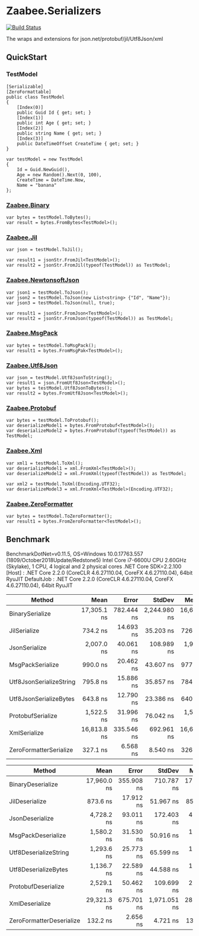 # Zaabee.Serializers

[![Build Status](https://dev.azure.com/Zaabee/Zaabee/_apis/build/status/Mutuduxf.Zaabee.Serializers?branchName=master)](https://dev.azure.com/Zaabee/Zaabee/_build/latest?definitionId=1&branchName=master)

The wraps and extensions for json.net/protobuf/jil/Utf8Json/xml

## QuickStart

### TestModel

```CSharp
[Serializable]
[ZeroFormattable]
public class TestModel
{
    [Index(0)]
    public Guid Id { get; set; }
    [Index(1)]
    public int Age { get; set; }
    [Index(2)]
    public string Name { get; set; }
    [Index(3)]
    public DateTimeOffset CreateTime { get; set; }
}
```

```CSharp
var testModel = new TestModel
{
    Id = Guid.NewGuid(),
    Age = new Random().Next(0, 100),
    CreateTime = DateTime.Now,
    Name = "banana"
};
```

### [Zaabee.Binary](https://github.com/Mutuduxf/Zaabee.Serializers/tree/master/Zaabee.Binary)

```CSharp
var bytes = testModel.ToBytes();
var result = bytes.FromBytes<TestModel>();
```

### [Zaabee.Jil](https://github.com/Mutuduxf/Zaabee.Serializers/tree/master/Zaabee.Jil)

```CSharp
var json = testModel.ToJil();

var result1 = jsonStr.FromJil<TestModel>();
var result2 = jsonStr.FromJil(typeof(TestModel)) as TestModel;
```

### [Zaabee.NewtonsoftJson](https://github.com/Mutuduxf/Zaabee.Serializers/tree/master/Zaabee.NewtonsoftJson)

```CSharp
var json1 = testModel.ToJson();
var json2 = testModel.ToJson(new List<string> {"Id", "Name"});
var json3 = testModel.ToJson(null, true);

var result1 = jsonStr.FromJson<TestModel>();
var result2 = jsonStr.FromJson(typeof(TestModel)) as TestModel;
```

### [Zaabee.MsgPack](https://github.com/Mutuduxf/Zaabee.Serializers/tree/master/Zaabee.MsgPack)

```CSharp
var bytes = testModel.ToMsgPack();
var result1 = bytes.FromMsgPak<TestModel>();
```

### [Zaabee.Utf8Json](https://github.com/Mutuduxf/Zaabee.Serializers/tree/master/Zaabee.Utf8Json)

```CSharp
var json = testModel.Utf8JsonToString();
var result1 = json.FromUtf8Json<TestModel>();
var bytes = testModel.Utf8JsonToBytes();
var result2 = bytes.FromUtf8Json<TestModel>();
```

### [Zaabee.Protobuf](https://github.com/Mutuduxf/Zaabee.Serializers/tree/master/Zaabee.Protobuf)

```CSharp
var bytes = testModel.ToProtobuf();
var deserializeModel1 = bytes.FromProtobuf<TestModel>();
var deserializeModel2 = bytes.FromProtobuf(typeof(TestModel)) as TestModel;
```

### [Zaabee.Xml](https://github.com/Mutuduxf/Zaabee.Serializers/tree/master/Zaabee.Xml)

```CSharp
var xml1 = testModel.ToXml();
var deserializeModel1 = xml.FromXml<TestModel>();
var deserializeModel2 = xml.FromXml(typeof(TestModel)) as TestModel;

var xml2 = testModel.ToXml(Encoding.UTF32);
var deserializeModel3 = xml.FromXml<TestModel>(Encoding.UTF32);
```

### [Zaabee.ZeroFormatter](https://github.com/Mutuduxf/Zaabee.Serializers/tree/master/Zaabee.ZeroFormatter)

```CSharp
var bytes = testModel.ToZeroFormatter();
var result1 = bytes.FromZeroFormatter<TestModel>();
```

## Benchmark

BenchmarkDotNet=v0.11.5, OS=Windows 10.0.17763.557 (1809/October2018Update/Redstone5)
Intel Core i7-6600U CPU 2.60GHz (Skylake), 1 CPU, 4 logical and 2 physical cores
.NET Core SDK=2.2.100
  [Host]     : .NET Core 2.2.0 (CoreCLR 4.6.27110.04, CoreFX 4.6.27110.04), 64bit RyuJIT
  DefaultJob : .NET Core 2.2.0 (CoreCLR 4.6.27110.04, CoreFX 4.6.27110.04), 64bit RyuJIT

|                   Method |        Mean |      Error |       StdDev |      Median |         Min |         Max |  Gen 0 | Allocated |
|------------------------- |------------:|-----------:|-------------:|------------:|------------:|------------:|-------:|----------:|
|          BinarySerialize | 17,305.1 ns | 782.444 ns | 2,244.980 ns | 16,653.7 ns | 14,752.8 ns | 23,145.6 ns | 3.5400 |    7450 B |
|             JilSerialize |    734.2 ns |  14.693 ns |    35.203 ns |    726.7 ns |    657.1 ns |    836.0 ns | 0.4377 |     920 B |
|            JsonSerialize |  2,007.0 ns |  40.061 ns |   108.989 ns |  1,986.4 ns |  1,821.0 ns |  2,339.9 ns | 0.9842 |    2072 B |
|         MsgPackSerialize |    990.0 ns |  20.462 ns |    43.607 ns |    977.6 ns |    936.5 ns |  1,116.8 ns | 0.4072 |     856 B |
|  Utf8JsonSerializeString |    795.8 ns |  15.886 ns |    35.857 ns |    784.8 ns |    752.7 ns |    912.4 ns | 0.1287 |     272 B |
|   Utf8JsonSerializeBytes |    643.8 ns |  12.790 ns |    23.386 ns |    640.5 ns |    606.5 ns |    711.3 ns | 0.0715 |     152 B |
|        ProtobufSerialize |  1,522.5 ns |  31.996 ns |    76.042 ns |  1,507.2 ns |  1,398.3 ns |  1,801.8 ns | 0.3834 |     808 B |
|             XmlSerialize | 16,813.8 ns | 335.546 ns |   692.961 ns | 16,638.1 ns | 15,641.2 ns | 18,595.0 ns | 7.4768 |   15696 B |
|   ZeroFormatterSerialize |    327.1 ns |   6.568 ns |     8.540 ns |    326.5 ns |    311.2 ns |    342.3 ns | 0.2017 |     424 B |

|                   Method |        Mean |      Error |       StdDev |      Median |         Min |         Max |  Gen 0 | Allocated |
|------------------------- |------------:|-----------:|-------------:|------------:|------------:|------------:|-------:|----------:|
|        BinaryDeserialize | 17,960.0 ns | 355.908 ns |   710.787 ns | 17,912.4 ns | 16,572.3 ns | 19,917.8 ns | 4.6387 |    9736 B |
|           JilDeserialize |    873.6 ns |  17.912 ns |    51.967 ns |    859.8 ns |    807.3 ns |  1,018.1 ns | 0.0896 |     192 B |
|          JsonDeserialize |  4,728.2 ns |  93.011 ns |   172.403 ns |  4,696.0 ns |  4,361.1 ns |  5,185.4 ns | 1.4038 |    2960 B |
|       MsgPackDeserialize |  1,580.2 ns |  31.530 ns |    50.916 ns |  1,567.1 ns |  1,482.9 ns |  1,698.4 ns | 0.3872 |     816 B |
|    Utf8DeserializeString |  1,293.6 ns |  25.773 ns |    65.599 ns |  1,270.6 ns |  1,194.4 ns |  1,470.1 ns | 0.1163 |     248 B |
|     Utf8DeserializeBytes |  1,136.7 ns |  22.589 ns |    44.588 ns |  1,128.5 ns |  1,045.5 ns |  1,227.5 ns | 0.0439 |      96 B |
|      ProtobufDeserialize |  2,529.1 ns |  50.462 ns |   109.699 ns |  2,502.8 ns |  2,350.1 ns |  2,816.5 ns | 0.3090 |     656 B |
|           XmlDeserialize | 29,321.3 ns | 675.701 ns | 1,971.051 ns | 28,809.8 ns | 26,181.7 ns | 34,679.1 ns | 4.2114 |    8928 B |
| ZeroFormatterDeserialize |    132.2 ns |   2.656 ns |     4.721 ns |    131.8 ns |    123.8 ns |    144.3 ns | 0.1333 |     280 B |
